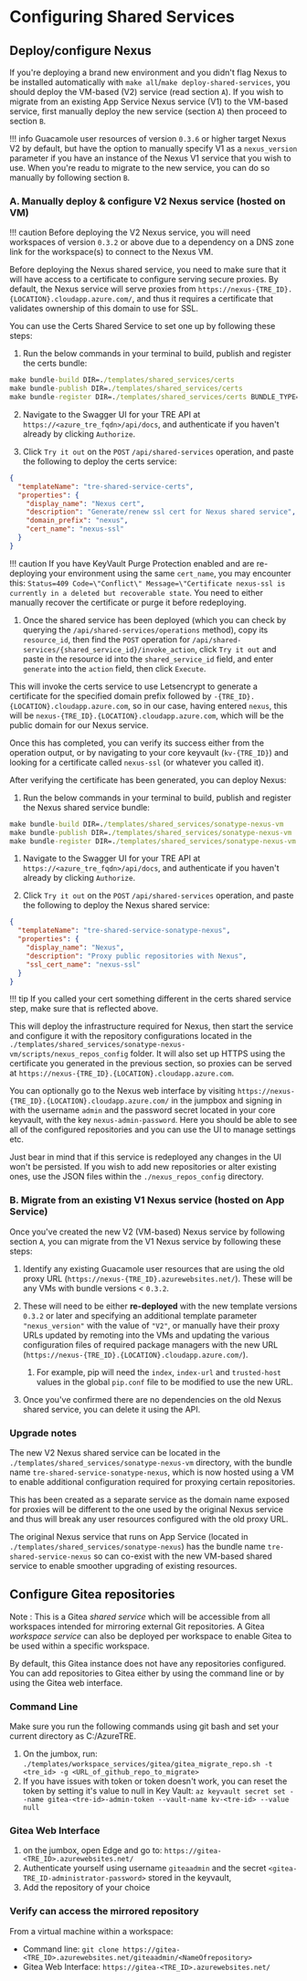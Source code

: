 # Configuring Shared Services

## Deploy/configure Nexus

If you're deploying a brand new environment and you didn't flag Nexus to be installed automatically with `make all`/`make deploy-shared-services`, you should deploy the VM-based (V2) service (read section `A`). If you wish to migrate from an existing App Service Nexus service (V1) to the VM-based service, first manually deploy the new service (section `A`) then proceed to section `B`.

!!! info
    Guacamole user resources of version `0.3.6` or higher target Nexus V2 by default, but have the option to manually specify V1 as a `nexus_version` parameter if you have an instance of the Nexus V1 service that you wish to use. When you're readu to migrate to the new service, you can do so manually by following section `B`.

### A. Manually deploy & configure V2 Nexus service (hosted on VM)

!!! caution
    Before deploying the V2 Nexus service, you will need workspaces of version `0.3.2` or above due to a dependency on a DNS zone link for the workspace(s) to connect to the Nexus VM.

Before deploying the Nexus shared service, you need to make sure that it will have access to a certificate to configure serving secure proxies. By default, the Nexus service will serve proxies from `https://nexus-{TRE_ID}.{LOCATION}.cloudapp.azure.com/`, and thus it requires a certificate that validates ownership of this domain to use for SSL.

You can use the Certs Shared Service to set one up by following these steps:

1. Run the below commands in your terminal to build, publish and register the certs bundle:

  ```cmd
  make bundle-build DIR=./templates/shared_services/certs
  make bundle-publish DIR=./templates/shared_services/certs
  make bundle-register DIR=./templates/shared_services/certs BUNDLE_TYPE=shared_service
  ```

2. Navigate to the Swagger UI for your TRE API at `https://<azure_tre_fqdn>/api/docs`, and authenticate if you haven't already by clicking `Authorize`.

3. Click `Try it out` on the `POST` `/api/shared-services` operation, and paste the following to deploy the certs service:

  ```json
  {
    "templateName": "tre-shared-service-certs",
    "properties": {
      "display_name": "Nexus cert",
      "description": "Generate/renew ssl cert for Nexus shared service",
      "domain_prefix": "nexus",
      "cert_name": "nexus-ssl"
    }
  }
  ```

!!! caution
    If you have KeyVault Purge Protection enabled and are re-deploying your environment using the same `cert_name`, you may encounter this: `Status=409 Code=\"Conflict\" Message=\"Certificate nexus-ssl is currently in a deleted but recoverable state`. You need to either manually recover the certificate or purge it before redeploying.

1. Once the shared service has been deployed (which you can check by querying the `/api/shared-services/operations` method), copy its `resource_id`, then find the `POST` operation for `/api/shared-services/{shared_service_id}/invoke_action`, click `Try it out` and paste in the resource id into the `shared_service_id` field, and enter `generate` into the `action` field, then click `Execute`.

This will invoke the certs service to use Letsencrypt to generate a certificate for the specified domain prefix followed by `-{TRE_ID}.{LOCATION}.cloudapp.azure.com`, so in our case, having entered `nexus`, this will be `nexus-{TRE_ID}.{LOCATION}.cloudapp.azure.com`, which will be the public domain for our Nexus service.

Once this has completed, you can verify its success either from the operation output, or by navigating to your core keyvault (`kv-{TRE_ID}`) and looking for a certificate called `nexus-ssl` (or whatever you called it).

After verifying the certificate has been generated, you can deploy Nexus:

1. Run the below commands in your terminal to build, publish and register the Nexus shared service bundle:

  ```cmd
  make bundle-build DIR=./templates/shared_services/sonatype-nexus-vm
  make bundle-publish DIR=./templates/shared_services/sonatype-nexus-vm
  make bundle-register DIR=./templates/shared_services/sonatype-nexus-vm BUNDLE_TYPE=shared_service
  ```

1. Navigate to the Swagger UI for your TRE API at `https://<azure_tre_fqdn>/api/docs`, and authenticate if you haven't already by clicking `Authorize`.

1. Click `Try it out` on the `POST` `/api/shared-services` operation, and paste the following to deploy the Nexus shared service:

  ```json
  {
    "templateName": "tre-shared-service-sonatype-nexus",
    "properties": {
      "display_name": "Nexus",
      "description": "Proxy public repositories with Nexus",
      "ssl_cert_name": "nexus-ssl"
    }
  }
  ```

!!! tip
    If you called your cert something different in the certs shared service step, make sure that is reflected above.

This will deploy the infrastructure required for Nexus, then start the service and configure it with the repository configurations located in the `./templates/shared_services/sonatype-nexus-vm/scripts/nexus_repos_config` folder. It will also set up HTTPS using the certificate you generated in the previous section, so proxies can be served at `https://nexus-{TRE_ID}.{LOCATION}.cloudapp.azure.com`.

You can optionally go to the Nexus web interface by visiting `https://nexus-{TRE_ID}.{LOCATION}.cloudapp.azure.com/` in the jumpbox and signing in with the username `admin` and the password secret located in your core keyvault, with the key `nexus-admin-password`. Here you should be able to see all of the configured repositories and you can use the UI to manage settings etc.

Just bear in mind that if this service is redeployed any changes in the UI won't be persisted. If you wish to add new repositories or alter existing ones, use the JSON files within the `./nexus_repos_config` directory.

### B. Migrate from an existing V1 Nexus service (hosted on App Service)

Once you've created the new V2 (VM-based) Nexus service by following section `A`, you can migrate from the V1 Nexus service by following these steps:

1. Identify any existing Guacamole user resources that are using the old proxy URL (`https://nexus-{TRE_ID}.azurewebsites.net/`). These will be any VMs with bundle versions < `0.3.2`.

1. These will need to be either **re-deployed** with the new template versions `0.3.2` or later and specifying an additional template parameter `"nexus_version"` with the value of `"V2"`, or manually have their proxy URLs updated by remoting into the VMs and updating the various configuration files of required package managers with the new URL (`https://nexus-{TRE_ID}.{LOCATION}.cloudapp.azure.com/`).

   1. For example, pip will need the `index`, `index-url` and `trusted-host` values in the global `pip.conf` file to be modified to use the new URL.

2. Once you've confirmed there are no dependencies on the old Nexus shared service, you can delete it using the API.

### Upgrade notes

The new V2 Nexus shared service can be located in the `./templates/shared_services/sonatype-nexus-vm` directory, with the bundle name `tre-shared-service-sonatype-nexus`, which is now hosted using a VM to enable additional configuration required for proxying certain repositories.

This has been created as a separate service as the domain name exposed for proxies will be different to the one used by the original Nexus service and thus will break any user resources configured with the old proxy URL.

The original Nexus service that runs on App Service (located in `./templates/shared_services/sonatype-nexus`) has the bundle name `tre-shared-service-nexus` so can co-exist with the new VM-based shared service to enable smoother upgrading of existing resources.

## Configure Gitea repositories

Note : This is a Gitea *shared service* which will be accessible from all workspaces intended for mirroring external Git repositories. A Gitea *workspace service* can also be deployed per workspace to enable Gitea to be used within a specific workspace.

By default, this Gitea instance does not have any repositories configured. You can add repositories to Gitea either by using the command line or by using the Gitea web interface.


### Command Line
Make sure you run the following commands using git bash and set your current directory as C:/AzureTRE.

1. On the jumbox, run:
```./templates/workspace_services/gitea/gitea_migrate_repo.sh -t <tre_id> -g <URL_of_github_repo_to_migrate>```
1. If you have issues with token or token doesn't work, you can reset the token by setting it's value to null in Key Vault:
```az keyvault secret set --name gitea-<tre-id>-admin-token --vault-name kv-<tre-id> --value null```

### Gitea Web Interface

1. on the jumbox, open Edge and go to:
```https://gitea-<TRE_ID>.azurewebsites.net/```
1. Authenticate yourself using username ```giteaadmin``` and the secret ```<gitea-TRE_ID-administrator-password>``` stored in the keyvault,
1. Add the repository of your choice

### Verify can access the mirrored repository

From a virtual machine within a workspace:
- Command line: ```git clone https://gitea-<TRE_ID>.azurewebsites.net/giteaadmin/<NameOfrepository>```
- Gitea Web Interface: ```https://gitea-<TRE_ID>.azurewebsites.net/```

